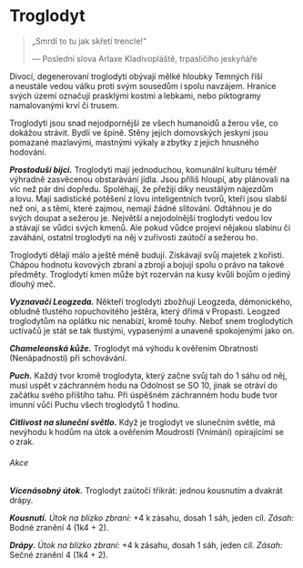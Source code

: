 # Troglodyt

> „Smrdí to tu jak skřetí trencle!“
>  
> — Poslední slova Arlaxe Kladivopláště, trpasličího jeskyňáře  

Divocí, degenerovaní troglodyti obývají mělké hloubky Temných říší a neustále vedou válku proti svým sousedům i spolu navzájem. Hranice svých území označují prasklými kostmi a lebkami, nebo piktogramy namalovanými krví či trusem.
  
Troglodyti jsou snad nejodpornější ze všech humanoidů a žerou vše, co dokážou strávit. Bydlí ve špíně. Stěny jejich domovských jeskyní jsou pomazané mazlavými, mastnými výkaly a zbytky z jejich hnusného hodování.
  
***Prostoduší bijci.*** Troglodyti mají jednoduchou, komunální kulturu téměř výhradně zasvěcenou obstarávání jídla. Jsou příliš hloupí, aby plánovali na víc než pár dní dopředu. Spoléhají, že přežijí díky neustálým nájezdům a lovu. Mají sadistické potěšení z lovu inteligentních tvorů, kteří jsou slabší než oni, a s těmi, které zajmou, nemají žádné slitování. Odtáhnou je do svých doupat a sežerou je. Největší a nejodolnější troglodyti vedou lov a stávají se vůdci svých kmenů. Ale pokud vůdce projeví nějakou slabinu či zaváhání, ostatní troglodyti na něj v zuřivosti zaútočí a sežerou ho.
  
Troglodyti dělají málo a ještě méně budují. Získávají svůj majetek z kořisti. Chápou hodnotu kovových zbraní a zbrojí a bojují spolu o právo na takové předměty. Troglodytí kmen může být rozerván na kusy kvůli bojům o jediný dlouhý meč.
  
***Vyznavači Leogzeda.*** Někteří troglodyti zbožňují Leogzeda, démonického, obludně tlustého ropuchovitého ještěra, který dřímá v Propasti. Leogzed troglodytům na oplátku nic nenabízí, kromě touhy. Neboť snem troglodytích uctívačů je stát se tak tlustými, vypasenými a unaveně spokojenými jako on.

<Monster 
    title="Troglodyt"
    subtitle="Střední humanoid (troglodyt), chaotické zlo￼"
    armor-class="11 (přirozená zbroj)"
    hit-points="13 (2k8 + 4)"
    speed="6 sáhů"
    str="14 (+2)"
    dex="10 (+0)"
    con="14 (+2)"
    int="6 (-2)"
    wis="10 (+0)"
    cha="6 (-2)"
    saving-throws=""
    skills="Nenápadnost +2"
    damage-vulnerabilities=""
    damage-resistances=""
    damage-immunities=""
    condition-immunities=""
    senses="vidění ve tmě 12 sáhů, pasivní Vnímání 10"
    languages="troglodytština"
    challenge="1/4 (50 ZK)"
    >

***Chameleonská kůže.*** Troglodyt má výhodu k ověřením Obratnosti (Nenápadnosti) při schovávání.
  
***Puch.*** Každý tvor kromě troglodyta, který začne svůj tah do 1 sáhu od něj, musí uspět v záchranném hodu na Odolnost se SO 10, jinak se otráví do začátku svého příštího tahu. Při úspěšném záchranném hodu bude tvor imunní vůči Puchu všech troglodytů 1 hodinu.
  
***Citlivost na sluneční světlo.*** Když je troglodyt ve slunečním světle, má nevýhodu k hodům na útok a ověřením Moudrosti (Vnímání) opírajícími se o zrak.
  
###### Akce
  
***Vícenásobný útok.*** Troglodyt zaútočí třikrát: jednou kousnutím a dvakrát drápy.
  
***Kousnutí.*** *Útok na blízko zbraní:* +4 k zásahu, dosah 1 sáh, jeden cíl. *Zásah:* Bodné zranění 4 (1k4 + 2).
  
***Drápy.*** *Útok na blízko zbraní:* +4 k zásahu, dosah 1 sáh, jeden cíl. *Zásah:* Sečné zranění 4 (1k4 + 2).

</Monster>
